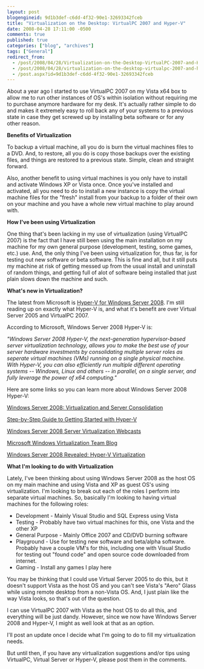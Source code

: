 ```yaml
---
layout: post
blogengineid: 9d1b3def-c6dd-4f32-90e1-32693342fceb
title: "Virtualization on the Desktop: VirtualPC 2007 and Hyper-V"
date: 2008-04-28 17:11:00 -0500
comments: true
published: true
categories: ["blog", "archives"]
tags: ["General"]
redirect_from: 
  - /post/2008/04/28/Virtualization-on-the-Desktop-VirtualPC-2007-and-Hyper-V
  - /post/2008/04/28/virtualization-on-the-desktop-virtualpc-2007-and-hyper-v
  - /post.aspx?id=9d1b3def-c6dd-4f32-90e1-32693342fceb
---
```

<!-- more -->


About a year ago I started to use VirtualPC 2007 on my Vista x64 box to allow me to run other instances of OS&#39;s within isolation without requiring me to purchase anymore hardware for my desk. It&#39;s actually rather simple to do and makes it extremely easy to roll back any of your systems to a previous state in case they get screwed up by installing beta software or for any other reason. 



**Benefits of Virtualization**  



To backup a virtual machine, all you do is burn the virtual machines files to a DVD. And, to restore, all you do is copy those backups over the existing files, and things are restored to a previous state. Simple, clean and straight forward. 



Also, another benefit to using virtual machines is you only have to install and activate Windows XP or Vista once. Once you&#39;ve installed and activated, all you need to do to install a new instance is copy the virtual machine files for the &quot;fresh&quot; install from your backup to a folder of their own on your machine and you have a whole new virtual machine to play around with. 



**How I&#39;ve been using Virtualization**  



One thing that&#39;s been lacking in my use of virtualization (using VirtualPC 2007) is the fact that I have still been using the main installation on my machine for my own general purpose (development, testing, some games, etc.) use. And, the only thing I&#39;ve been using virtualization for, thus far, is for testing out new software or beta software. This is fine and all, but it still puts my machine at risk of getting messed up from the usual install and uninstall of random things, and getting full of alot of software being installed that just plain slows down the machine and such. 



**What&#39;s new in Virtualization?** 



The latest from Microsoft is <a href="http://www.microsoft.com/windowsserver2008/en/us/virtualization-consolidation.aspx">Hyper-V for Windows Server 2008</a>. I&#39;m still reading up on exactly what Hyper-V is, and what it&#39;s benefit are over Virtual Server 2005 and VirtualPC 2007. 



According to Microsoft, Windows Server 2008 Hyper-V is: 



*&quot;Windows Server 2008 Hyper-V, the next-generation hypervisor-based server virtualization technology, allows you to make the best use of your server hardware investments by consolidating multiple server roles as seperate virtual machines (VMs) running on a single physical machine. With Hyper-V, you can also efficiently run multiple different operating systems -- Windows, Linux and others -- in parallel, on a single server, and fully leverage the power of x64 computing.&quot;* 



Here are some links so you can learn more about Windows Server 2008 Hyper-V: 



<a href="http://www.microsoft.com/windowsserver2008/en/us/virtualization-consolidation.aspx">Windows Server 2008: Virtualization and Server Consolidation</a>

<a href="http://technet2.microsoft.com/windowsserver2008/en/library/c513e254-adf1-400e-8fcb-c1aec8a029311033.mspx">Step-by-Step Guide to Getting Started with Hyper-V</a>

<a href="http://www.microsoft.com/events/series/windowsserver2008.aspx?tab=webcasts&amp;id=42531">Windows Server 2008 Server Virtualization Webcasts</a>

<a href="http://blogs.technet.com/virtualization/">Microsoft Windows Virtualization Team Blog</a>

<a href="http://www.computerworld.com/action/article.do?command=viewArticleBasic&amp;taxonomyName=operating_systems&amp;articleId=9053781&amp;taxonomyId=89&amp;intsrc=kc_feat">Windows Server 2008 Revealed: Hyper-V Virtualization</a> 



**What I&#39;m looking to do with Virtualization** 



Lately, I&#39;ve been thinking about using Windows Server 2008 as the host OS on my main machine and using Vista and XP as guest OS&#39;s using virtualization. I&#39;m looking to break out each of the roles I perform into separate virtual machines. So, basically I&#39;m looking to having virtual machines for the following roles: 

<ul>
	<li>Development - Mainly Visual Studio and SQL Express using Vista</li>
	<li>Testing - Probably have two virtual machines for this, one Vista and the other XP</li>
	<li>General Purpose - Mainly Office 2007 and CD/DVD burning software</li>
	<li>Playground - Use for testing new software and beta/alpha software. Probably have a couple VM&#39;s for this, including one with Visual Studio for testing out &quot;found code&quot; and open source code downloaded from internet.</li>
	<li>Gaming - Install any games I play here</li>
</ul>


You may be thinking that I could use Virtual Server 2005 to do this, but it doesn&#39;t support Vista as the host OS and you can&#39;t see Vista&#39;s &quot;Aero&quot; Glass while using remote desktop from a non-Vista OS. And, I just plain like the way Vista looks, so that&#39;s out of the question. 



I can use VirtualPC 2007 with Vista as the host OS to do all this, and everything will be just dandy. However, since we now have Windows Server 2008 and Hyper-V, I might as well look at that as an option. 



I&#39;ll post an update once I decide what I&#39;m going to do to fill my virtualization needs.

But until then, if you have any virtualization suggestions and/or tips using VirtualPC, Virtual Server or Hyper-V, please post them in the comments. 

